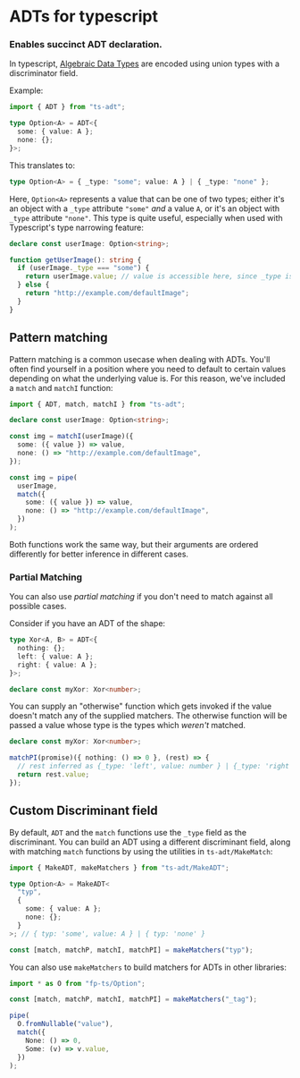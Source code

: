 # ADTs for typescript

### Enables succinct ADT declaration.

In typescript, [Algebraic Data Types](https://www.typescriptlang.org/docs/handbook/unions-and-intersections.html#discriminating-unions) are encoded using union types with a discriminator field.

Example:

```ts
import { ADT } from "ts-adt";

type Option<A> = ADT<{
  some: { value: A };
  none: {};
}>;
```

This translates to:

```ts
type Option<A> = { _type: "some"; value: A } | { _type: "none" };
```

Here, `Option<A>` represents a value that can be one of two types; either it's an object with a `_type` attribute `"some"` _and_ a value `A`, or it's an object with `_type` attribute `"none"`. This type is quite useful, especially when used with Typescript's type narrowing feature:

```ts
declare const userImage: Option<string>;

function getUserImage(): string {
  if (userImage._type === "some") {
    return userImage.value; // value is accessible here, since _type is 'some'
  } else {
    return "http://example.com/defaultImage";
  }
}
```

## Pattern matching

Pattern matching is a common usecase when dealing with ADTs. You'll often find yourself in a position where you need to default to certain values depending on what the underlying value is. For this reason, we've included a `match` and `matchI` function:

```ts
import { ADT, match, matchI } from "ts-adt";

declare const userImage: Option<string>;

const img = matchI(userImage)({
  some: ({ value }) => value,
  none: () => "http://example.com/defaultImage",
});

const img = pipe(
  userImage,
  match({
    some: ({ value }) => value,
    none: () => "http://example.com/defaultImage",
  })
);
```

Both functions work the same way, but their arguments are ordered differently for better inference in different cases.

### Partial Matching

You can also use _partial matching_ if you don't need to match against all possible cases.

Consider if you have an ADT of the shape:

```ts
type Xor<A, B> = ADT<{
  nothing: {};
  left: { value: A };
  right: { value: A };
}>;

declare const myXor: Xor<number>;
```

You can supply an "otherwise" function which gets invoked if the value doesn't match any of the supplied matchers. The otherwise function will be passed a value whose type is the types which _weren't_ matched.

```ts
declare const myXor: Xor<number>;

matchPI(promise)({ nothing: () => 0 }, (rest) => {
  // rest inferred as {_type: 'left', value: number } | {_type: 'right', value: number }
  return rest.value;
});
```

## Custom Discriminant field

By default, `ADT` and the `match` functions use the `_type` field as the discriminant. You can build an ADT using a different discriminant field, along with matching `match` functions by using the utilities in `ts-adt/MakeMatch`:

```ts
import { MakeADT, makeMatchers } from "ts-adt/MakeADT";

type Option<A> = MakeADT<
  "typ",
  {
    some: { value: A };
    none: {};
  }
>; // { typ: 'some', value: A } | { typ: 'none' }

const [match, matchP, matchI, matchPI] = makeMatchers("typ");
```

You can also use `makeMatchers` to build matchers for ADTs in other libraries:

```ts
import * as O from "fp-ts/Option";

const [match, matchP, matchI, matchPI] = makeMatchers("_tag");

pipe(
  O.fromNullable("value"),
  match({
    None: () => 0,
    Some: (v) => v.value,
  })
);
```
